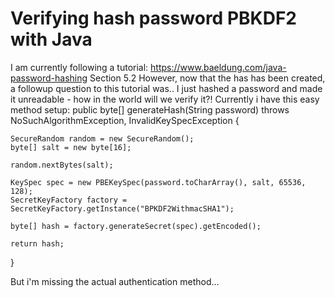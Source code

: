 
# Verifying hash password PBKDF2 with Java

I am currently following a tutorial: https://www.baeldung.com/java-password-hashing
Section 5.2
However, now that the has has been created, a followup question to this tutorial was.. I just hashed a password and made it unreadable - how in the world will we verify it?!
Currently i have this easy method setup:
public byte[] generateHash(String password) throws NoSuchAlgorithmException, InvalidKeySpecException {
    
    SecureRandom random = new SecureRandom();
    byte[] salt = new byte[16];

    random.nextBytes(salt);

    KeySpec spec = new PBEKeySpec(password.toCharArray(), salt, 65536, 128);
    SecretKeyFactory factory = SecretKeyFactory.getInstance("BPKDF2WithmacSHA1");

    byte[] hash = factory.generateSecret(spec).getEncoded();

    return hash;

}

But i'm missing the actual authentication method...

        